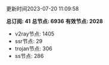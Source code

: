更新时间2023-07-20 11:09:58

**总订阅: 41**
**总节点: 6936**
**有效节点: 2028**
- v2ray节点: 1405
- ssr节点: 29
- trojan节点: 306
- ss节点: 286
